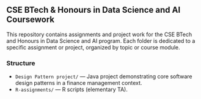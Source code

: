 ## CSE BTech & Honours in Data Science and AI Coursework

This repository contains assignments and project work for the CSE BTech and Honours in Data Science and AI program. Each folder is dedicated to a specific assignment or project, organized by topic or course module.

### Structure
- `Design Pattern project/` — Java project demonstrating core software design patterns in a finance management context.
- `R-assignments/` — R scripts (elementary TA).

